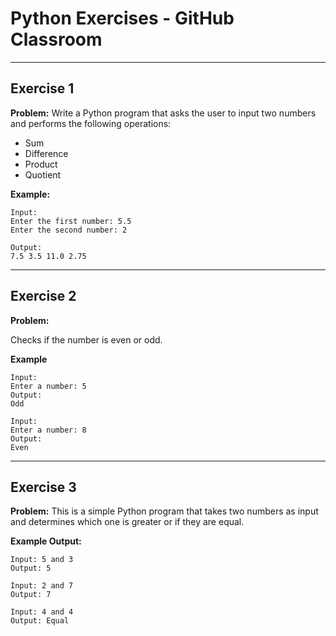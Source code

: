 # Python Exercises - GitHub Classroom

---

## Exercise 1

**Problem:**
Write a Python program that asks the user to input two numbers and performs the following operations:
- Sum
- Difference
- Product
- Quotient

**Example:**

	Input:
	Enter the first number: 5.5
	Enter the second number: 2

	Output:
	7.5 3.5 11.0 2.75


---

## Exercise 2

**Problem:**

Checks if the number is even or odd.

**Example**

 	Input: 
	Enter a number: 5
  	Output:
	Odd

  	Input: 
	Enter a number: 8
  	Output:
	Even

---

## Exercise 3

**Problem:**
This is a simple Python program that takes two numbers as input and determines which one is greater or if they are equal.

 
**Example Output:**

	Input: 5 and 3
	Output: 5
 
	Input: 2 and 7
	Output: 7
 
	Input: 4 and 4
	Output: Equal
